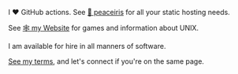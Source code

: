 I ❤️ GitHub actions. See [🌸 peaceiris](https://github.com/peaceiris) for all your static hosting needs.  

See [🕸️ my Website](https://dra.vin/) for games and information about UNIX.
 
I am available for hire in all manners of software.

[See my terms](https://dra.vin/#/hire), and let's connect if you're on the same page.
